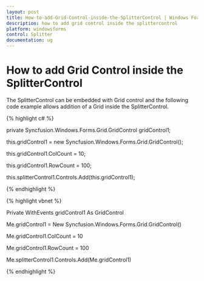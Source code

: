 ```yaml
---
layout: post
title: How-to-add-Grid-Control-inside-the-SplitterControl | Windows Forms | Syncfusion
description: how to add grid control inside the splittercontrol
platform: windowsforms
control: Splitter
documentation: ug
---
```


# How to add Grid Control inside the SplitterControl

The SplitterControl can be embedded with Grid control and the following code example allows addition of a Grid inside the SplitterControl.

{% highlight c# %}



private Syncfusion.Windows.Forms.Grid.GridControl gridControl1;

this.gridControl1 = new Syncfusion.Windows.Forms.Grid.GridControl();

this.gridControl1.ColCount = 10;

this.gridControl1.RowCount = 100;

this.splitterControl1.Controls.Add(this.gridControl1);

{% endhighlight %}

{% highlight vbnet %}



Private WithEvents gridControl1 As GridControl

Me.gridControl1 = New Syncfusion.Windows.Forms.Grid.GridControl()

Me.gridControl1.ColCount = 10

Me.gridControl1.RowCount = 100

Me.splitterControl1.Controls.Add(Me.gridControl1)

{% endhighlight %}

